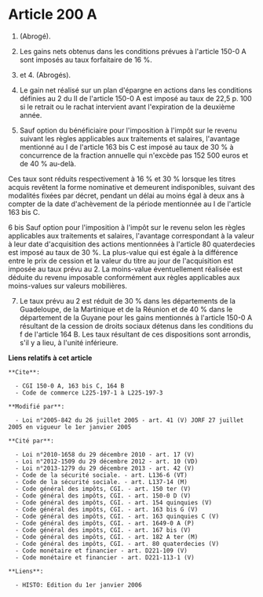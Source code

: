 # Article 200 A

1. (Abrogé).

2. Les gains nets obtenus dans les conditions prévues à l'article 150-0 A sont imposés au taux forfaitaire de 16 %.

3. et 4. (Abrogés).

5. Le gain net réalisé sur un plan d'épargne en actions dans les conditions définies au 2 du II de l'article 150-0 A est
imposé au taux de 22,5 p. 100 si le retrait ou le rachat intervient avant l'expiration de la deuxième année.

6. Sauf option du bénéficiaire pour l'imposition à l'impôt sur le revenu suivant les règles applicables aux traitements et
salaires, l'avantage mentionné au I de l'article 163 bis C est imposé au taux de 30 % à concurrence de la fraction annuelle
qui n'excède pas 152 500 euros et de 40 % au-delà.

Ces taux sont réduits respectivement à 16 % et 30 % lorsque les titres acquis revêtent la forme nominative et demeurent
indisponibles, suivant des modalités fixées par décret, pendant un délai au moins égal à deux ans à compter de la date
d'achèvement de la période mentionnée au I de l'article 163 bis C.

6 bis  Sauf option pour l'imposition à l'impôt sur le revenu selon les règles applicables aux traitements et salaires,
l'avantage correspondant à la valeur à leur date d'acquisition des actions mentionnées à l'article 80 quaterdecies est imposé
au taux de 30 %. La plus-value qui est égale à la différence entre le prix de cession et la valeur du titre au jour de
l'acquisition est imposée au taux prévu au 2. La moins-value éventuellement réalisée est déduite du revenu imposable
conformément aux règles applicables aux moins-values sur valeurs mobilières.

7. Le taux prévu au 2 est réduit de 30 % dans les départements de la Guadeloupe, de la Martinique et de la Réunion et de 40 %
dans le département de la Guyane pour les gains mentionnés à l'article 150-0 A résultant de la cession de droits sociaux
détenus dans les conditions du f de l'article 164 B. Les taux résultant de ces dispositions sont arrondis, s'il y a lieu, à
l'unité inférieure.

**Liens relatifs à cet article**

	**Cite**:

	  - CGI 150-0 A, 163 bis C, 164 B
	  - Code de commerce L225-197-1 à L225-197-3

	**Modifié par**:

	  - Loi n°2005-842 du 26 juillet 2005 - art. 41 (V) JORF 27 juillet 2005 en vigueur le 1er janvier 2005

	**Cité par**:

	  - Loi n°2010-1658 du 29 décembre 2010 - art. 17 (V)
	  - Loi n°2012-1509 du 29 décembre 2012 - art. 10 (VD)
	  - Loi n°2013-1279 du 29 décembre 2013 - art. 42 (V)
	  - Code de la sécurité sociale. - art. L136-6 (VT)
	  - Code de la sécurité sociale. - art. L137-14 (M)
	  - Code général des impôts, CGI. - art. 150 ter (V)
	  - Code général des impôts, CGI. - art. 150-0 D (V)
	  - Code général des impôts, CGI. - art. 154 quinquies (V)
	  - Code général des impôts, CGI. - art. 163 bis G (V)
	  - Code général des impôts, CGI. - art. 163 quinquies C (V)
	  - Code général des impôts, CGI. - art. 1649-0 A (P)
	  - Code général des impôts, CGI. - art. 167 bis (V)
	  - Code général des impôts, CGI. - art. 182 A ter (M)
	  - Code général des impôts, CGI. - art. 80 quaterdecies (V)
	  - Code monétaire et financier - art. D221-109 (V)
	  - Code monétaire et financier - art. D221-113-1 (V)

	**Liens**:

	  - HISTO: Edition du 1er janvier 2006
